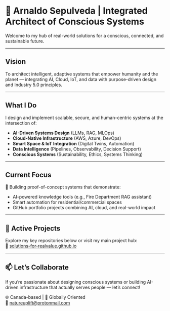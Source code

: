 # 🌱 Arnaldo Sepulveda | Integrated Architect of Conscious Systems  

Welcome to my hub of real-world solutions for a conscious, connected, and sustainable future.

---

## Vision

To architect intelligent, adaptive systems that empower humanity and the planet — integrating AI, Cloud, IoT, and data with purpose-driven design and Industry 5.0 principles.

---

## What I Do

I design and implement scalable, secure, and human-centric systems at the intersection of:

- **AI-Driven Systems Design** (LLMs, RAG, MLOps)
- **Cloud-Native Infrastructure** (AWS, Azure, DevOps)
- **Smart Space & IoT Integration** (Digital Twins, Automation)
- **Data Intelligence** (Pipelines, Observability, Decision Support)
- **Conscious Systems** (Sustainability, Ethics, Systems Thinking)

---

## Current Focus

🚧 Building proof-of-concept systems that demonstrate:
- AI-powered knowledge tools (e.g., Fire Department RAG assistant)
- Smart automation for residential/commercial spaces
- GitHub portfolio projects combining AI, cloud, and real-world impact

---

## 📂 Active Projects

Explore my key repositories below or visit my main project hub:  
🔗 [solutions-for-realvalue.github.io](https://solutions-for-realvalue.github.io)

---

## 📫 Let’s Collaborate

If you’re passionate about designing conscious systems or building AI-driven infrastructure that actually serves people — let’s connect!

🌐 Canada-based | 🧭 Globally Oriented  
📩 natureuplift@protonmail.com
